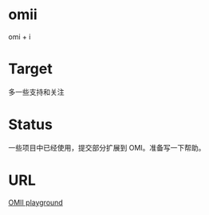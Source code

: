 # omii
omi + i

# Target
多一些支持和关注

# Status
一些项目中已经使用，提交部分扩展到 OMI。准备写一下帮助。

# URL
[OMII playground](http://omii.flatweb.net "title")

